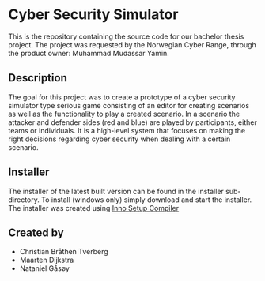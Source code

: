 # Cyber Security Simulator

This is the repository containing the source code for our bachelor thesis project.
The project was requested by the Norwegian Cyber Range, through the product owner: Muhammad Mudassar Yamin.

## Description

The goal for this project was to create a prototype of a cyber security simulator type serious game consisting of an editor for creating scenarios as well as the functionality to play a created scenario. In a scenario the attacker and defender sides (red and blue) are played by participants, either teams or individuals. It is a high-level system that focuses on making the right decisions regarding cyber security when dealing with a certain scenario.  

## Installer

The installer of the latest built version can be found in the installer sub-directory. To install (windows only) simply download and start the installer. The installer was created using [Inno Setup Compiler](http://www.jrsoftware.org/isinfo.php)  

## Created by  

- Christian Bråthen Tverberg  
- Maarten Dijkstra  
- Nataniel Gåsøy  
